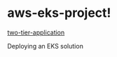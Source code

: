 # aws-eks-project!
[two-tier-application](https://user-images.githubusercontent.com/70263015/123253061-b1ccd800-d4f5-11eb-96ac-49fedddf0fc1.png)

Deploying an EKS solution
